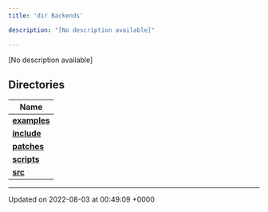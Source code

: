 ```yaml
---
title: 'dir Backends'

description: "[No description available]"

---
```







[No description available]

## Directories

| Name           |
| -------------- |
| **[examples](/documentation/code/main/files/dir_fd42a26dfd45720795ea78af8b797244/#dir-examples)**  |
| **[include](/documentation/code/main/files/dir_fff6544e2674f6c237f54e08cc1ccab4/#dir-include)**  |
| **[patches](/documentation/code/main/files/dir_ce9c4c189a44d94cd4ce7dd1c6bca64b/#dir-patches)**  |
| **[scripts](/documentation/code/main/files/dir_844c768eef53abfe888ab2eb544709b6/#dir-scripts)**  |
| **[src](/documentation/code/main/files/dir_01bedd8e8802aa37dbcedab696961d56/#dir-src)**  |






-------------------------------

Updated on 2022-08-03 at 00:49:09 +0000
